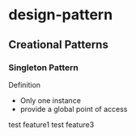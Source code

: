 # design-pattern

## Creational Patterns

### Singleton Pattern

Definition

- Only one instance
- provide a global point of access

test feature1
test feature3
